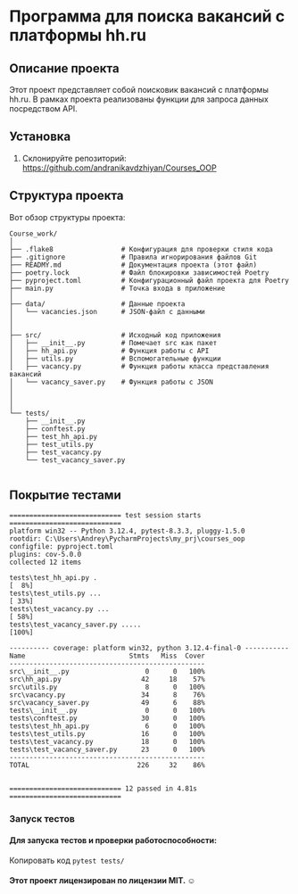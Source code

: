 # Программа для поиска вакансий с платформы hh.ru

## Описание проекта

Этот проект представляет собой поисковик вакансий с платформы hh.ru. В рамках проекта реализованы функции для запроса данных посредством API.

## Установка

1. Склонируйте репозиторий: https://github.com/andranikavdzhiyan/Courses_OOP
   


 ##  Структура проекта

Вот обзор структуры проекта:

```plaintext
Course_work/
│
├── .flake8                 # Конфигурация для проверки стиля кода
├── .gitignore              # Правила игнорирования файлов Git
├── READMY.md               # Документация проекта (этот файл)
├── poetry.lock             # Файл блокировки зависимостей Poetry
├── pyproject.toml          # Конфигурационный файл проекта для Poetry
├── main.py                 # Точка входа в приложение
│
├── data/                   # Данные проекта
│   └── vacancies.json      # JSON-файл с данными 
│    
│
├── src/                    # Исходный код приложения
│   ├── __init__.py         # Помечает src как пакет
│   ├── hh_api.py           # Функция работы с API
│   ├── utils.py            # Вспомогательные функции
│   ├── vacancy.py          # Функция работы класса представления вакансий
│   └── vacancy_saver.py    # Функция работы с JSON 
│   
│   
│
└── tests/                     
    ├── __init__.py            
    ├── conftest.py            
    ├── test_hh_api.py         
    ├── test_utils.py          
    ├── test_vacancy.py        
    └── test_vacancy_saver.py  
    
```
## Покрытие тестами

```
============================ test session starts ============================
platform win32 -- Python 3.12.4, pytest-8.3.3, pluggy-1.5.0
rootdir: C:\Users\Andrey\PycharmProjects\my_prj\courses_oop
configfile: pyproject.toml
plugins: cov-5.0.0
collected 12 items                                                                                                                                                                         

tests\test_hh_api.py .                                                                                                                                                               [  8%]
tests\test_utils.py ...                                                                                                                                                              [ 33%]
tests\test_vacancy.py ...                                                                                                                                                            [ 58%]
tests\test_vacancy_saver.py .....                                                                                                                                                    [100%]

---------- coverage: platform win32, python 3.12.4-final-0 -----------
Name                          Stmts   Miss  Cover
-------------------------------------------------
src\__init__.py                   0      0   100%
src\hh_api.py                    42     18    57%
src\utils.py                      8      0   100%
src\vacancy.py                   34      8    76%
src\vacancy_saver.py             49      6    88%
tests\__init__.py                 0      0   100%
tests\conftest.py                30      0   100%
tests\test_hh_api.py              6      0   100%
tests\test_utils.py              16      0   100%
tests\test_vacancy.py            18      0   100%
tests\test_vacancy_saver.py      23      0   100%
-------------------------------------------------
TOTAL                           226     32    86%


============================ 12 passed in 4.81s ============================
```

 
###  Запуск тестов

#### Для запуска тестов и проверки работоспособности:
Копировать код ```pytest tests/```

#### Этот проект лицензирован по лицензии MIT. ☺